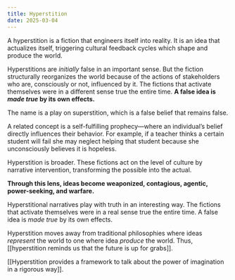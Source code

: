 ```yaml
---
title: Hyperstition
date: 2025-03-04
---
```

A hyperstition is a fiction that engineers itself into reality. It is an idea that actualizes itself, triggering cultural feedback cycles which shape and produce the world.

Hyperstitions are *initially* false in an important sense. But the fiction structurally reorganizes the world because of the actions of stakeholders who are, consciously or not, influenced by it. The fictions that activate themselves were in a different sense true the entire time. **A false idea is *made true* by its own effects.**

The name is a play on superstition, which is a false belief that remains false.

A related concept is a self-fulfilling prophecy—where an individual’s belief directly influences their behavior. For example, if a teacher thinks a certain student will fail she may neglect helping that student because she unconsciously believes it is hopeless.

Hyperstition is broader. These fictions act on the level of culture by narrative intervention, transforming the possible into the actual.

**Through this lens, ideas become weaponized, contagious, agentic, power-seeking, and warfare.** 

Hyperstitional narratives play with truth in an interesting way. The fictions that activate themselves were in a real sense true the entire time. A false idea is *made true* by its own effects.

Hyperstition moves away from traditional philosophies where ideas *represent* the world to one where idea *produce* the world. Thus, [[hyperstition reminds us that the future is up for grabs]].

[[Hyperstition provides a framework to talk about the power of imagination in a rigorous way]].

